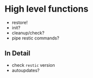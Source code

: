 # High level functions

* restore!
* init?
* cleanup/check?
* pipe restic commands?

## In Detail

* check `restic` version
* autoupdates?